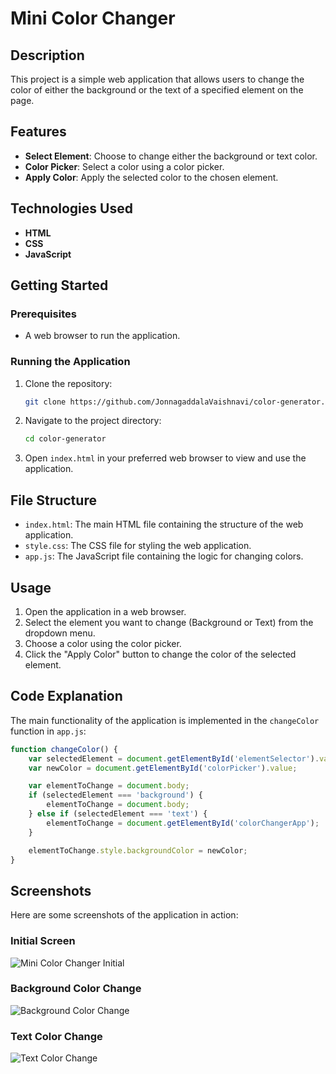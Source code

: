 # Mini Color Changer

## Description
This project is a simple web application that allows users to change the color of either the background or the text of a specified element on the page.

## Features
- **Select Element**: Choose to change either the background or text color.
- **Color Picker**: Select a color using a color picker.
- **Apply Color**: Apply the selected color to the chosen element.

## Technologies Used
- **HTML**
- **CSS**
- **JavaScript**

## Getting Started

### Prerequisites
- A web browser to run the application.

### Running the Application
1. Clone the repository:
    ```sh
    git clone https://github.com/JonnagaddalaVaishnavi/color-generator.git
    ```
2. Navigate to the project directory:
    ```sh
    cd color-generator
    ```
3. Open `index.html` in your preferred web browser to view and use the application.

## File Structure
- `index.html`: The main HTML file containing the structure of the web application.
- `style.css`: The CSS file for styling the web application.
- `app.js`: The JavaScript file containing the logic for changing colors.

## Usage
1. Open the application in a web browser.
2. Select the element you want to change (Background or Text) from the dropdown menu.
3. Choose a color using the color picker.
4. Click the "Apply Color" button to change the color of the selected element.

## Code Explanation
The main functionality of the application is implemented in the `changeColor` function in `app.js`:

```javascript
function changeColor() {
    var selectedElement = document.getElementById('elementSelector').value;
    var newColor = document.getElementById('colorPicker').value;

    var elementToChange = document.body; 
    if (selectedElement === 'background') {
        elementToChange = document.body;
    } else if (selectedElement === 'text') {
        elementToChange = document.getElementById('colorChangerApp');
    }

    elementToChange.style.backgroundColor = newColor;
}
```

## Screenshots
Here are some screenshots of the application in action:

### Initial Screen
![Mini Color Changer Initial](images/Screenshot_2025-01-22_180151.png)

### Background Color Change
![Background Color Change](images/Screenshot_2025-01-22_180207.png)

### Text Color Change
![Text Color Change](images/Screenshot_2025-01-22_180231.png)
